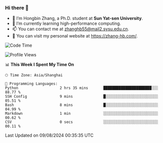 ### Hi there 👋

- 🔭 I’m Hongbin Zhang, a Ph.D. student at **Sun Yat-sen University**.
- 🌱 I’m currently learning high-performance computing.
- 📫 You can contact me at zhanghb55@mail2.sysu.edu.cn.
- 👀 You can visit my personal website at https://zhang-hb.com/.

<!--START_SECTION:waka-->
![Code Time](http://img.shields.io/badge/Code%20Time-336%20hrs%2029%20mins-blue)

![Profile Views](http://img.shields.io/badge/Profile%20Views-8-blue)

📊 **This Week I Spent My Time On** 

```text
🕑︎ Time Zone: Asia/Shanghai

💬 Programming Languages: 
Python                   2 hrs 35 mins       ██████████████████████░░░   88.77 % 
SSH Config               9 mins              █░░░░░░░░░░░░░░░░░░░░░░░░   05.51 % 
Bash                     8 mins              █░░░░░░░░░░░░░░░░░░░░░░░░   04.99 % 
Markdown                 1 min               ░░░░░░░░░░░░░░░░░░░░░░░░░   00.62 % 
CSV                      0 secs              ░░░░░░░░░░░░░░░░░░░░░░░░░   00.11 % 
```


 Last Updated on 09/08/2024 00:35:35 UTC
<!--END_SECTION:waka-->
